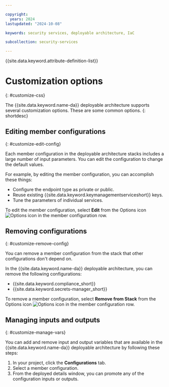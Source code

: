 ```yaml
---

copyright:
  years: 2024
lastupdated: "2024-10-08"

keywords: security services, deployable architecture, IaC

subcollection: security-services

---
```


{{site.data.keyword.attribute-definition-list}}

# Customization options
{: #customize-css}

The {{site.data.keyword.name-da}} deployable architecture supports several customization options. These are some common options.
{: shortdesc}

## Editing member configurations
{: #customize-edit-config}

Each member configuration in the deployable architecture stacks includes a large number of input parameters. You can edit the configuration to change the default values.

For example, by editing the member configuration, you can accomplish these things:

- Configure the endpoint type as private or public.
- Reuse existing {{site.data.keyword.keymanagementserviceshort}} keys.
- Tune the parameters of individual services.

To edit the member configuration, select **Edit** from the Options icon ![Options icon](../icons/action-menu-icon.svg "Options") in the member configuration row.

## Removing configurations
{: #customize-remove-config}

You can remove a member configuration from the stack that other configurations don't depend on.

In the {{site.data.keyword.name-da}} deployable architecture, you can remove the following configurations:

- {{site.data.keyword.compliance_short}}
- {{site.data.keyword.secrets-manager_short}}

To remove a member configuration, select **Remove from Stack** from the Options icon ![Options icon](../icons/action-menu-icon.svg "Options") in the member configuration row.

## Managing inputs and outputs
{: #customize-manage-vars}

You can add and remove input and output variables that are available in the {{site.data.keyword.name-da}} deployable architecture by following these steps:

1.  In your project, click the **Configurations** tab.
1.  Select a member configuration.
1.  From the deployed details window, you can promote any of the configuration inputs or outputs.
